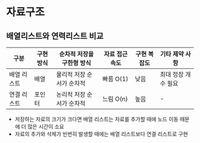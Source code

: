 # 자료구조

## 배열리스트와 연력리스트 비교

구분 | 구현 방식 | 순차적 저장을 구한형 방식 | 자료 접근 속도 | 구현 복잡도 | 기타 제약 사항
--- | --- | --- | --- | --- | ---
배열 리스트|배열|물리적 저장 순서가 순차적|빠름 O(1)|낮음|최대 정장 개수 필요
연결 리스트|포인터|논리적 저장 순서가 순차적|느림 O(n)|높음|-

- 저장하는 자료의 크기가 크다면 배열 리스트는 자료를 추가할 때에 노드 이동 때문에 더 많은 시간이 소요
- 자료의 추가와 삭제가 빈번히 발생할 때에는 배열 리스트보다 연결 리스트로 구현